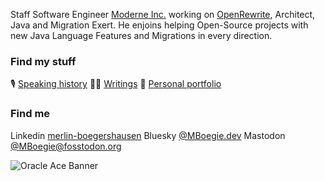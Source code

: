 Staff Software Engineer [Moderne Inc.](https://www.moderne.ai/) working on [OpenRewrite](https://docs.openrewrite.org/), Architect, Java and Migration Exert.
He enjoins helping Open-Source projects with new Java Language Features and Migrations in every direction.

### Find my stuff

🎙️ [Speaking history](https://mboegie.dev/#presenting)  🧑‍💻 [Writings](https://mboegie.dev/#writing)  📂 [Personal portfolio](https://mboegie.dev/)

### Find me

Linkedin [merlin-boegershausen](https://www.linkedin.com/in/merlin-boegershausen/)
Bluesky [@MBoegie.dev](https://bsky.app/profile/mboegie.dev)
Mastodon [@MBoegie@fosstodon.org](https://fosstodon.org/@MBoegie)

![Oracle Ace Banner](linked_associate_light_1920%20×%201080.png)
